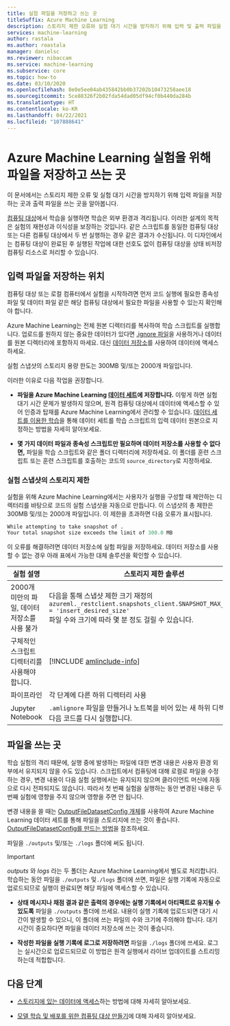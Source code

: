 ```yaml
---
title: 실험 파일을 저장하고 쓰는 곳
titleSuffix: Azure Machine Learning
description: 스토리지 제한 오류와 실험 대기 시간을 방지하기 위해 입력 및 출력 파일을 저장하는 곳을 알아봅니다.
services: machine-learning
author: rastala
ms.author: roastala
manager: danielsc
ms.reviewer: nibaccam
ms.service: machine-learning
ms.subservice: core
ms.topic: how-to
ms.date: 03/10/2020
ms.openlocfilehash: 8e0e5ee04ab435842bb0b37202b10473258aee18
ms.sourcegitcommit: 5ce88326f2b02fda54dad05df94cf0b440da284b
ms.translationtype: HT
ms.contentlocale: ko-KR
ms.lasthandoff: 04/22/2021
ms.locfileid: "107888641"
---
```

# <a name="where-to-save-and-write-files-for-azure-machine-learning-experiments"></a>Azure Machine Learning 실험을 위해 파일을 저장하고 쓰는 곳


이 문서에서는 스토리지 제한 오류 및 실험 대기 시간을 방지하기 위해 입력 파일을 저장하는 곳과 출력 파일을 쓰는 곳을 알아봅니다.

[컴퓨팅 대상](concept-compute-target.md)에서 학습을 실행하면 학습은 외부 환경과 격리됩니다. 이러한 설계의 목적은 실험의 재현성과 이식성을 보장하는 것입니다. 같은 스크립트를 동일한 컴퓨팅 대상 또는 다른 컴퓨팅 대상에서 두 번 실행하는 경우 같은 결과가 수신됩니다. 이 디자인에서는 컴퓨팅 대상이 완료된 후 실행된 작업에 대한 선호도 없이 컴퓨팅 대상을 상태 비저장 컴퓨팅 리소스로 처리할 수 있습니다.

## <a name="where-to-save-input-files"></a>입력 파일을 저장하는 위치

컴퓨팅 대상 또는 로컬 컴퓨터에서 실험을 시작하려면 먼저 코드 실행에 필요한 종속성 파일 및 데이터 파일 같은 해당 컴퓨팅 대상에서 필요한 파일을 사용할 수 있는지 확인해야 합니다.

Azure Machine Learning는 전체 원본 디렉터리를 복사하여 학습 스크립트를 실행합니다. 업로드를 원하지 않는 중요한 데이터가 있다면 [.ignore 파일](how-to-save-write-experiment-files.md#storage-limits-of-experiment-snapshots)을 사용하거나 데이터를 원본 디렉터리에 포함하지 마세요. 대신 [데이터 저장소](/python/api/azureml-core/azureml.data)를 사용하여 데이터에 액세스하세요.

실험 스냅샷의 스토리지 용량 한도는 300MB 및/또는 2000개 파일입니다.

이러한 이유로 다음 작업을 권장합니다.

* **파일을 Azure Machine Learning [데이터 세트](/python/api/azureml-core/azureml.data)에 저장합니다.** 이렇게 하면 실험 대기 시간 문제가 발생하지 않으며, 원격 컴퓨팅 대상에서 데이터에 액세스할 수 있어 인증과 탑재를 Azure Machine Learning에서 관리할 수 있습니다. [데이터 세트를 이용한 학습](how-to-train-with-datasets.md)을 통해 데이터 세트를 학습 스크립트의 입력 데이터 원본으로 지정하는 방법을 자세히 알아보세요.

* **몇 가지 데이터 파일과 종속성 스크립트만 필요하며 데이터 저장소를 사용할 수 없다면,** 파일을 학습 스크립트와 같은 폴더 디렉터리에 저장하세요. 이 폴더를 훈련 스크립트 또는 훈련 스크립트를 호출하는 코드의 `source_directory`로 지정하세요.

<a name="limits"></a>

### <a name="storage-limits-of-experiment-snapshots"></a>실험 스냅샷의 스토리지 제한

실험을 위해 Azure Machine Learning에서는 사용자가 실행을 구성할 때 제안하는 디렉터리를 바탕으로 코드의 실험 스냅샷을 자동으로 만듭니다. 이 스냅샷의 총 제한은 300MB 및/또는 2000개 파일입니다. 이 제한을 초과하면 다음 오류가 표시됩니다.

```Python
While attempting to take snapshot of .
Your total snapshot size exceeds the limit of 300.0 MB
```

이 오류를 해결하려면 데이터 저장소에 실험 파일을 저장하세요. 데이터 저장소를 사용할 수 없는 경우 아래 표에서 가능한 대체 솔루션을 확인할 수 있습니다.

실험&nbsp;설명|스토리지 제한 솔루션
---|---
2000개 미만의 파일, 데이터 저장소를 사용 불가| 다음을 통해 스냅샷 제한 크기 재정의 <br> `azureml._restclient.snapshots_client.SNAPSHOT_MAX_SIZE_BYTES = 'insert_desired_size'`<br> 파일 수와 크기에 따라 몇 분 정도 걸릴 수 있습니다.
구체적인 스크립트 디렉터리를 사용해야 합니다.| [!INCLUDE [amlinclude-info](../../includes/machine-learning-amlignore-gitignore.md)]
파이프라인|각 단계에 다른 하위 디렉터리 사용
Jupyter Notebook| `.amlignore` 파일을 만들거나 노트북을 비어 있는 새 하위 디렉터리로 옮긴 다음 코드를 다시 실행합니다.

## <a name="where-to-write-files"></a>파일을 쓰는 곳

학습 실험의 격리 때문에, 실행 중에 발생하는 파일에 대한 변경 내용은 사용자 환경 외부에서 유지되지 않을 수도 있습니다. 스크립트에서 컴퓨팅에 대해 로컬로 파일을 수정하는 경우, 변경 내용이 다음 실험 실행에서는 유지되지 않으며 클라이언트 머신에 자동으로 다시 전파되지도 않습니다. 따라서 첫 번째 실험을 실행하는 동안 변경된 내용은 두 번째 실험에 영향을 주지 않으며 영향을 주면 안 됩니다.

변경 내용을 쓸 때는 [OutputFileDatasetConfig 개체](/python/api/azureml-core/azureml.data.output_dataset_config.outputfiledatasetconfig)를 사용하여 Azure Machine Learning 데이터 세트를 통해 파일을 스토리지에 쓰는 것이 좋습니다. [OutputFileDatasetConfig를 만드는 방법](how-to-train-with-datasets.md#where-to-write-training-output)을 참조하세요.

파일을 `./outputs` 및/또는 `./logs` 폴더에 써도 됩니다.

>[!Important]
> *outputs* 와 *logs* 라는 두 폴더는 Azure Machine Learning에서 별도로 처리합니다. 학습하는 동안 파일을 `./outputs` 및`./logs` 폴더에 쓰면, 파일은 실행 기록에 자동으로 업로드되므로 실행이 완료되면 해당 파일에 액세스할 수 있습니다.

* **상태 메시지나 채점 결과 같은 출력의 경우에는 실행 기록에서 아티팩트로 유지될 수 있도록** 파일을 `./outputs` 폴더에 쓰세요. 내용이 실행 기록에 업로드되면 대기 시간이 발생할 수 있으니, 이 폴더에 쓰는 파일의 수와 크기에 주의해야 합니다. 대기 시간이 중요하다면 파일을 데이터 저장소에 쓰는 것이 좋습니다.

* **작성한 파일을 실행 기록에 로그로 저장하려면** 파일을 `./logs` 폴더에 쓰세요. 로그는 실시간으로 업로드되므로 이 방법은 원격 실행에서 라이브 업데이트를 스트리밍하는데 적합합니다.

## <a name="next-steps"></a>다음 단계

* [스토리지에 있는 데이터에 액세스](how-to-access-data.md)하는 방법에 대해 자세히 알아보세요.

* [모델 학습 및 배포를 위한 컴퓨팅 대상 만들기](how-to-create-attach-compute-studio.md)에 대해 자세히 알아보세요.